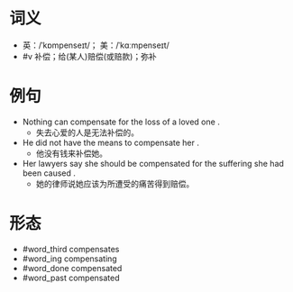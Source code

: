 # 词义
- 英：/ˈkɒmpenseɪt/； 美：/ˈkɑːmpenseɪt/
- #v 补偿；给(某人)赔偿(或赔款)；弥补
# 例句
- Nothing can compensate for the loss of a loved one .
	- 失去心爱的人是无法补偿的。
- He did not have the means to compensate her .
	- 他没有钱来补偿她。
- Her lawyers say she should be compensated for the suffering she had been caused .
	- 她的律师说她应该为所遭受的痛苦得到赔偿。
# 形态
- #word_third compensates
- #word_ing compensating
- #word_done compensated
- #word_past compensated
